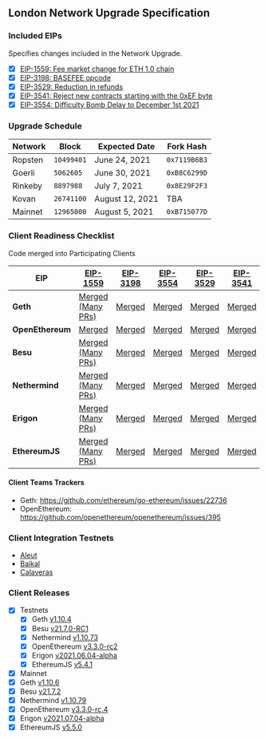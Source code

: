 ## London Network Upgrade Specification

### Included EIPs
Specifies changes included in the Network Upgrade.

  - [x] [EIP-1559: Fee market change for ETH 1.0 chain](https://eips.ethereum.org/EIPS/eip-1559) 
  - [x] [EIP-3198: BASEFEE opcode](https://eips.ethereum.org/EIPS/eip-3198) 
  - [x] [EIP-3529: Reduction in refunds](https://eips.ethereum.org/EIPS/eip-3529) 
  - [x] [EIP-3541: Reject new contracts starting with the 0xEF byte](https://eips.ethereum.org/EIPS/eip-3541) 
  - [x] [EIP-3554: Difficulty Bomb Delay to December 1st 2021](https://eips.ethereum.org/EIPS/eip-3554) 

### Upgrade Schedule

| Network | Block      | Expected Date | Fork Hash    |
|---------|------------|---------------|--------------|
| Ropsten | `10499401` | June 24, 2021 | `0x7119B6B3` |
| Goerli  | `5062605`  | June 30, 2021 | `0xB8C6299D` |
| Rinkeby | `8897988`  | July 7, 2021  | `0x8E29F2F3` |
| Kovan   | `26741100` | August 12, 2021|  TBA          |
| Mainnet | `12965000` | August 5, 2021 | `0xB715077D` | 

### Client Readiness Checklist
Code merged into Participating Clients

| EIP | [EIP-1559](https://eips.ethereum.org/EIPS/eip-1559) | [EIP-3198](https://eips.ethereum.org/EIPS/eip-3198) | [EIP-3554](https://eips.ethereum.org/EIPS/eip-3554) | [EIP-3529](https://eips.ethereum.org/EIPS/eip-3529) | [EIP-3541](https://eips.ethereum.org/EIPS/eip-3541) | 
|------------------|------|-------|--------|---------|-------|
| **Geth**         | [Merged (Many PRs)](https://github.com/ethereum/go-ethereum/pull/22837) | [Merged](https://github.com/ethereum/go-ethereum/pull/22837) | [Merged](https://github.com/ethereum/go-ethereum/pull/22870) | [Merged](https://github.com/ethereum/go-ethereum/pull/22733) | [Merged](https://github.com/ethereum/go-ethereum/pull/22809)
| **OpenEthereum** | [Merged](https://github.com/openethereum/openethereum/pull/393) | [Merged](https://github.com/openethereum/openethereum/issues/393) | [Merged](https://github.com/openethereum/openethereum/pull/433) | [Merged](https://github.com/openethereum/openethereum/pull/406) | [Merged](https://github.com/openethereum/openethereum/pull/406) | [Merged](https://github.com/openethereum/openethereum/pull/422)
| **Besu**         | [Merged (Many PRs)](https://github.com/hyperledger/besu/pulls?q=is%3Apr+1559) | [Merged](https://github.com/hyperledger/besu/pull/2123) | [Merged](https://github.com/hyperledger/besu/pull/2289) | [Merged](https://github.com/hyperledger/besu/pull/2238) | [Merged](https://github.com/hyperledger/besu/pull/2245)
| **Nethermind**   | [Merged (Many PRs)](https://github.com/NethermindEth/nethermind/pull/3023) | [Merged](https://github.com/NethermindEth/nethermind/pull/2985)|[Merged](https://github.com/NethermindEth/nethermind/pull/3072)|[Merged](https://github.com/NethermindEth/nethermind/pull/3048) | [Merged](https://github.com/NethermindEth/nethermind/pull/3059)
| **Erigon**    | [Merged (Many PRs)](https://github.com/ledgerwatch/erigon/pull/1704) | [Merged](https://github.com/ledgerwatch/erigon/pull/1704) | [Merged](https://github.com/ledgerwatch/erigon/pull/1981) | [Merged](https://github.com/ledgerwatch/erigon/pull/1853)| [Merged](https://github.com/ledgerwatch/erigon/pull/1853)
| **EthereumJS**   | [Merged (Many PRs)](https://github.com/ethereumjs/ethereumjs-monorepo/pull/1148) | [Merged](https://github.com/ethereumjs/ethereumjs-monorepo/pull/1148) | [Merged](https://github.com/ethereumjs/ethereumjs-monorepo/pull/1245) | [Merged](https://github.com/ethereumjs/ethereumjs-monorepo/pull/1239) | [Merged](https://github.com/ethereumjs/ethereumjs-monorepo/pull/1240)

#### Client Teams Trackers

* Geth: https://github.com/ethereum/go-ethereum/issues/22736 
* OpenEthereum: https://github.com/openethereum/openethereum/issues/395 

### Client Integration Testnets 

  - [Aleut](https://github.com/ethereum/eth1.0-specs/blob/master/network-upgrades/client-integration-testnets/aleut.md)
  - [Baikal](https://github.com/ethereum/eth1.0-specs/blob/master/network-upgrades/client-integration-testnets/baikal.md)
  - [Calaveras](https://github.com/ethereum/eth1.0-specs/blob/master/network-upgrades/client-integration-testnets/calaveras.md)

### Client Releases 

 - [x] Testnets 
   - [x]  Geth [v1.10.4](https://github.com/ethereum/go-ethereum/releases/tag/v1.10.4)
   - [x]  Besu [v21.7.0-RC1](https://github.com/hyperledger/besu/releases/tag/21.7.0-RC1)
   - [x]  Nethermind [v1.10.73](https://github.com/NethermindEth/nethermind/releases/tag/1.10.73)
   - [x]  OpenEthereum [v3.3.0-rc2](https://github.com/openethereum/openethereum/releases/tag/v3.3.0-rc2)
   - [x]  Erigon [v2021.06.04-alpha](https://github.com/ledgerwatch/erigon/releases/tag/v2021.06.04)
   - [x]  EthereumJS [v5.4.1](https://github.com/ethereumjs/ethereumjs-monorepo/releases/tag/%40ethereumjs%2Fvm%405.4.1)
 - [x]  Mainnet 
   - [x]  Geth [v1.10.6](https://github.com/ethereum/go-ethereum/releases/tag/v1.10.6)
   - [x]  Besu [v21.7.2](https://github.com/hyperledger/besu/releases/tag/21.7.2)
   - [x]  Nethermind [v1.10.79](https://github.com/NethermindEth/nethermind/releases/tag/1.10.79)
   - [x]  OpenEthereum [v3.3.0-rc.4](https://github.com/openethereum/openethereum/releases/tag/v3.3.0-rc.4)
   - [x]  Erigon [v2021.07.04-alpha](https://github.com/ledgerwatch/erigon/releases/tag/v2021.07.04)
   - [x]  EthereumJS [v5.5.0](https://github.com/ethereumjs/ethereumjs-monorepo/releases/tag/%40ethereumjs%2Fvm%405.5.0)
